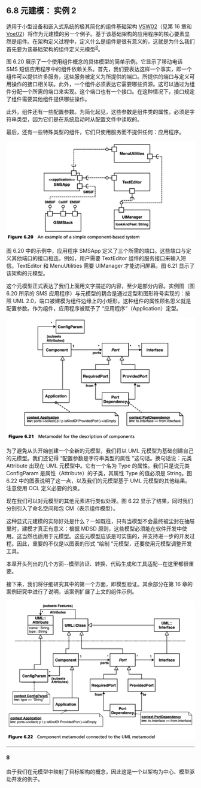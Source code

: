 ## 6.8 元建模： 实例 2
适用于小型设备和嵌入式系统的极其简化的组件基础架构 [VSW02](../ref.md#vsw02)（见第 16 章和 [Voe02](../ref.md#voe02)）将作为元建模的另一个例子。基于该基础架构的应用程序的核心要素显然是组件。在架构定义过程中，定义什么是组件是很有意义的，这就是为什么我们首先要为该基础架构的组件定义元模型<sup>[8](#8)</sup>。

图 6.20 展示了一个使用组件概念的具体模型的简单示例。它显示了移动电话 SMS 短信应用程序中的组件依赖关系。首先，我们要表达这样一个事实，即一个组件可以提供许多服务，这些服务被定义为所提供的端口。所提供的端口与定义可用操作的接口相关联。此外，一个组件必须表达它需要哪些资源。这可以通过为组件分配一个所需的端口来实现。这个端口也有一个接口。在这种情况下，接口规定了组件需要其他组件提供哪些操作。

此外，组件还有一些配置参数。为简化起见，这些参数是组件类的属性，必须是字符串类型，因为它们是在系统启动时从配置文件中读取的。

最后，还有一些特殊类型的组件，它们只使用服务而不提供任何：应用程序。

![Figure 6.20](../img/f6.20.png)

图 6.20 中的示例中，应用程序 SMSApp 定义了三个所需的端口。这些端口与定义其他端口的接口相连。例如，用户需要 TextEditor 组件的服务接口来输入短信。TextEditor 和 MenuUtilities 需要 UIManager 才能访问屏幕。图 6.21 显示了该架构的元模型。

这个元模型正式表达了我们上面用文字描述的内容，至少是部分内容。实例图（图 6.20 所示的 SMS 应用程序）与元模型的耦合是通过定型和图形符号实现的：按照 UML 2.0，端口被建模为组件边缘上的小矩形。这种组件的属性顾名思义就是配置参数。作为组件，应用程序被赋予了 “应用程序”（Application）定型。

![Figure 6.21](../img/f6.21.png)

为了避免从头开始创建一个全新的元模型，我们将以 UML 元模型为基础创建自己的元模型。我们还记得 “配置参数是字符串类型的属性 ”这句话。换句话说：元类 Attribute 出现在 UML 元模型中。它有一个名为 Type 的属性。我们只是说元类 ConfigParam 是属性（Attribute）的子类，其属性 Type 的值必须是 String。图 6.22 中的图表说明了这一点，以及我们的元模型基于 UML 元模型的其他结果。注意使用 OCL 定义必要的约束。

现在我们可以对元模型的其他元素进行类似处理。图 6.22 显示了结果，同时我们分别引入了命名空间和包 CM（表示组件模型）。

这种显式元建模的实际好处是什么？一如既往，只有当模型不会最终被尘封在抽屉里时，建模才真正有意义：根据 MDSD 原则，这些模型必须能在软件开发中使用。这当然也适用于元模型。这些元模型应该是可实施的，并支持进一步的开发过程。因此，重要的不仅是以图表的形式 “绘制 ”元模型，还要使用元模型调整开发工具。

本章开头列出的几个方面--模型验证、转换、代码生成和工具适配--在这里都很重要。

接下来，我们将仔细研究其中的第一个方面，即模型验证。其余部分在第 16 章的案例研究中进行了说明，该案例扩展了上文的组件示例。

![Figure 6.22](../img/f6.22.png)

---
#### 8
由于我们在元模型中映射了目标架构的概念，因此这是一个以架构为中心、模型驱动开发的例子。
